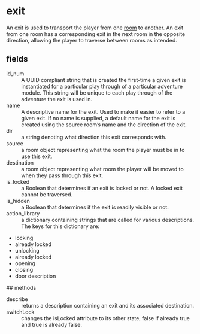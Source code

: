 # exit

An exit is used to transport the player from one [room](https://github.com/TorroesPrime/RoomOneOhOne/blob/main/design/CLS_room.md) to another. An exit from one room has a corresponding exit in the next room in the opposite direction, allowing the player to traverse between rooms as intended.

## fields
<dl>
<dt>id_num</dt>
<dd>A UUID compliant string that is created the first-time a given exit is instantiated for a particular play through of a particular adventure module. This string will be unique to each play through of the adventure the exit is used in.</dd>

<dt>name</dt>
<dd>A descriptive name for the exit. Used to make it easier to refer to a given exit. If no name is supplied, a default name for the exit is created using the source room’s name and the direction of the exit.</dd>

<dt>dir</dt>
<dd>a string denoting what direction this exit corresponds with.</dd>

<dt>source</dt>
<dd>a room object representing what the room the player must be in to use this exit.</dd>

<dt>destination</dt>
<dd>a room object representing what room the player will be moved to when they pass through this exit.</dd>

<dt>is_locked</dt>
<dd>a Boolean that determines if an exit is locked or not. A locked exit cannot be traversed.</dd>

<dt>is_hidden</dt>
<dd>a Boolean that determines if the exit is readily visible or not.</dd>

<dt>action_library</dt>
<dd>a dictionary containing strings that are called for various descriptions. The keys for this dictionary are:</dd>
<ul>
    <li>locking</li>
    <li>already locked</li>
    <li>unlocking</li>
    <li>already locked</li>
    <li>opening</li>
    <li>closing</li>
    <li>door description</li>
    </ul>
</dl>
## methods
<dl>
<dt>describe</dt>
<dd>returns a description containing an exit and its associated destination.</dd>

<dt>switchLock</dt>
<dd>changes the isLocked attribute to its other state, false if already true and true is already false. </dd>
</dl>
